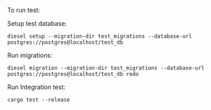 To run test:

Setup test database:

```
diesel setup --migration-dir test_migrations --database-url postgres://postgres@localhost/test_db
```

Run migrations:

```
diesel migration --migration-dir test_migrations --database-url postgres://postgres@localhost/test_db redo
```

Run Integration test:

```
cargo test --release
```
